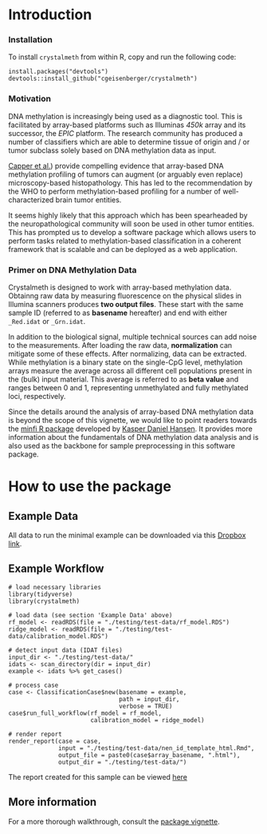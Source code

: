 # Introduction

### Installation 

To install `crystalmeth` from within R, copy and run the following code:

```{r}
install.packages("devtools")
devtools::install_github("cgeisenberger/crystalmeth")
```


### Motivation 

DNA methylation is increasingly being used as a diagnostic tool. This is 
facilitated by array-based platforms such as Illuminas *450k* array
and its successor, the *EPIC* platform. The research community has produced
a number of classifiers which are able to determine tissue of origin and / or 
tumor subclass solely based on DNA methylation data as input.  

[Capper et al.](https://www.nature.com/articles/nature26000)) provide compelling
evidence that array-based DNA methylation profiling of tumors can augment
(or arguably even replace) microscopy-based histopathology.
This has led to the recommendation by the WHO to perform methylation-based
profiling for a number of well-characterized brain tumor entities.

It seems highly likely that this approach which has been spearheaded by the
neuropathological community will soon be used in other tumor entities.
This has prompted us to develop a software package which allows users to
perform tasks related to methylation-based classification
in a coherent framework that is scalable and can be deployed as a web application. 


### Primer on DNA Methylation Data

Crystalmeth is designed to work with array-based methylation data. Obtainng raw data by measuring fluorescence on the physical slides in Illumina scanners produces **two output files**. These start with the same sample ID (referred to as **basename** hereafter) and end with either `_Red.idat` or `_Grn.idat`.

In addition to the biological signal, multiple technical sources can add noise to the measurements. After loading the raw data, **normalization** can mitigate some of these effects. After normalizing, data can be extracted. While methylation is a binary state on the single-CpG level, methylation arrays measure the average across all different cell populations present in the (bulk) input material. This average is referred to as **beta value** and ranges between 0 and 1, representing unmethylated and fully methylated loci, respectively. 

Since the details around the analysis of array-based DNA methylation data is beyond the scope of this vignette, we would like to point readers towards the [minfi R package](https://bioconductor.org/packages/release/bioc/html/minfi.html) developed by [Kasper Daniel Hansen](http://www.hansenlab.org). It provides more information about the fundamentals of DNA methylation data analysis and is also used as the backbone for sample preprocessing in this software package.



# How to use the package


## Example Data

All data to run the minimal example can be downloaded via this [Dropbox link](https://www.dropbox.com/s/tub92yz8gig7hdk/20200826_test_data_nen_id.zip?dl=0).


## Example Workflow

```{r}
# load necessary libraries
library(tidyverse)
library(crystalmeth)

# load data (see section 'Example Data' above)
rf_model <- readRDS(file = "./testing/test-data/rf_model.RDS")
ridge_model <- readRDS(file = "./testing/test-data/calibration_model.RDS")

# detect input data (IDAT files)
input_dir <- "./testing/test-data/"
idats <- scan_directory(dir = input_dir)
example <- idats %>% get_cases()

# process case
case <- ClassificationCase$new(basename = example,
                               path = input_dir,
                               verbose = TRUE)
case$run_full_workflow(rf_model = rf_model,
                       calibration_model = ridge_model)

# render report
render_report(case = case,
              input = "./testing/test-data/nen_id_template_html.Rmd",
              output_file = paste0(case$array_basename, ".html"),
              output_dir = "./testing/test-data/")
```

The report created for this sample can be viewed [here]("./GSM2309170_200134080018_R03C01.html")


## More information

For a more thorough walkthrough, consult the [package vignette](./included/vignette.pdf).

